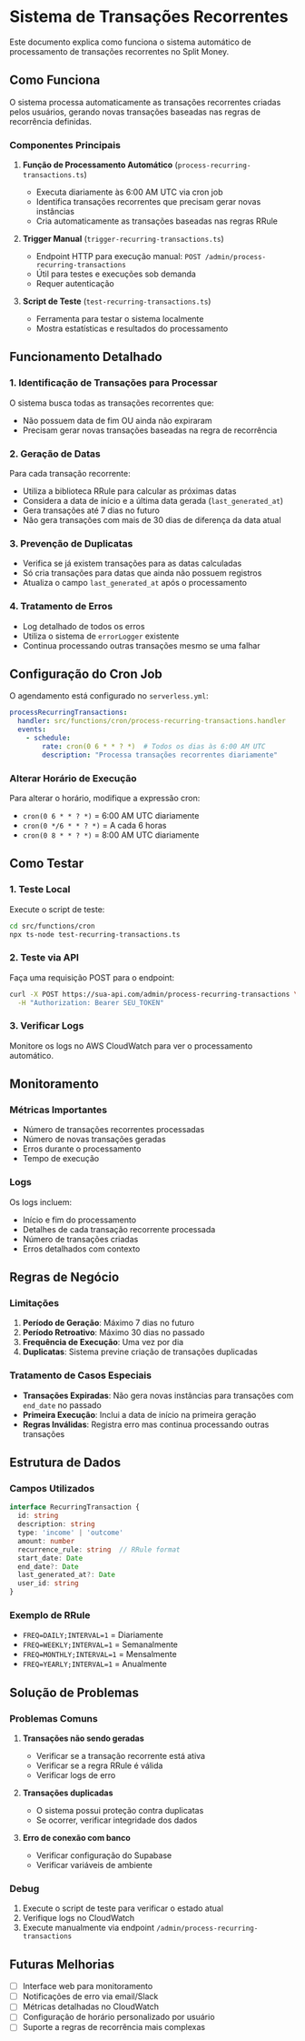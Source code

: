 # Sistema de Transações Recorrentes

Este documento explica como funciona o sistema automático de processamento de transações recorrentes no Split Money.

## Como Funciona

O sistema processa automaticamente as transações recorrentes criadas pelos usuários, gerando novas transações baseadas nas regras de recorrência definidas.

### Componentes Principais

1. **Função de Processamento Automático** (`process-recurring-transactions.ts`)
   - Executa diariamente às 6:00 AM UTC via cron job
   - Identifica transações recorrentes que precisam gerar novas instâncias
   - Cria automaticamente as transações baseadas nas regras RRule

2. **Trigger Manual** (`trigger-recurring-transactions.ts`)
   - Endpoint HTTP para execução manual: `POST /admin/process-recurring-transactions`
   - Útil para testes e execuções sob demanda
   - Requer autenticação

3. **Script de Teste** (`test-recurring-transactions.ts`)
   - Ferramenta para testar o sistema localmente
   - Mostra estatísticas e resultados do processamento

## Funcionamento Detalhado

### 1. Identificação de Transações para Processar

O sistema busca todas as transações recorrentes que:
- Não possuem data de fim OU ainda não expiraram
- Precisam gerar novas transações baseadas na regra de recorrência

### 2. Geração de Datas

Para cada transação recorrente:
- Utiliza a biblioteca RRule para calcular as próximas datas
- Considera a data de início e a última data gerada (`last_generated_at`)
- Gera transações até 7 dias no futuro
- Não gera transações com mais de 30 dias de diferença da data atual

### 3. Prevenção de Duplicatas

- Verifica se já existem transações para as datas calculadas
- Só cria transações para datas que ainda não possuem registros
- Atualiza o campo `last_generated_at` após o processamento

### 4. Tratamento de Erros

- Log detalhado de todos os erros
- Utiliza o sistema de `errorLogger` existente
- Continua processando outras transações mesmo se uma falhar

## Configuração do Cron Job

O agendamento está configurado no `serverless.yml`:

```yaml
processRecurringTransactions:
  handler: src/functions/cron/process-recurring-transactions.handler
  events:
    - schedule:
        rate: cron(0 6 * * ? *)  # Todos os dias às 6:00 AM UTC
        description: "Processa transações recorrentes diariamente"
```

### Alterar Horário de Execução

Para alterar o horário, modifique a expressão cron:
- `cron(0 6 * * ? *)` = 6:00 AM UTC diariamente
- `cron(0 */6 * * ? *)` = A cada 6 horas
- `cron(0 8 * * ? *)` = 8:00 AM UTC diariamente

## Como Testar

### 1. Teste Local

Execute o script de teste:

```bash
cd src/functions/cron
npx ts-node test-recurring-transactions.ts
```

### 2. Teste via API

Faça uma requisição POST para o endpoint:

```bash
curl -X POST https://sua-api.com/admin/process-recurring-transactions \
  -H "Authorization: Bearer SEU_TOKEN"
```

### 3. Verificar Logs

Monitore os logs no AWS CloudWatch para ver o processamento automático.

## Monitoramento

### Métricas Importantes

- Número de transações recorrentes processadas
- Número de novas transações geradas
- Erros durante o processamento
- Tempo de execução

### Logs

Os logs incluem:
- Início e fim do processamento
- Detalhes de cada transação recorrente processada
- Número de transações criadas
- Erros detalhados com contexto

## Regras de Negócio

### Limitações

1. **Período de Geração**: Máximo 7 dias no futuro
2. **Período Retroativo**: Máximo 30 dias no passado
3. **Frequência de Execução**: Uma vez por dia
4. **Duplicatas**: Sistema previne criação de transações duplicadas

### Tratamento de Casos Especiais

- **Transações Expiradas**: Não gera novas instâncias para transações com `end_date` no passado
- **Primeira Execução**: Inclui a data de início na primeira geração
- **Regras Inválidas**: Registra erro mas continua processando outras transações

## Estrutura de Dados

### Campos Utilizados

```typescript
interface RecurringTransaction {
  id: string
  description: string
  type: 'income' | 'outcome'
  amount: number
  recurrence_rule: string  // RRule format
  start_date: Date
  end_date?: Date
  last_generated_at?: Date
  user_id: string
}
```

### Exemplo de RRule

- `FREQ=DAILY;INTERVAL=1` = Diariamente
- `FREQ=WEEKLY;INTERVAL=1` = Semanalmente
- `FREQ=MONTHLY;INTERVAL=1` = Mensalmente
- `FREQ=YEARLY;INTERVAL=1` = Anualmente

## Solução de Problemas

### Problemas Comuns

1. **Transações não sendo geradas**
   - Verificar se a transação recorrente está ativa
   - Verificar se a regra RRule é válida
   - Verificar logs de erro

2. **Transações duplicadas**
   - O sistema possui proteção contra duplicatas
   - Se ocorrer, verificar integridade dos dados

3. **Erro de conexão com banco**
   - Verificar configuração do Supabase
   - Verificar variáveis de ambiente

### Debug

1. Execute o script de teste para verificar o estado atual
2. Verifique logs no CloudWatch
3. Execute manualmente via endpoint `/admin/process-recurring-transactions`

## Futuras Melhorias

- [ ] Interface web para monitoramento
- [ ] Notificações de erro via email/Slack
- [ ] Métricas detalhadas no CloudWatch
- [ ] Configuração de horário personalizado por usuário
- [ ] Suporte a regras de recorrência mais complexas
